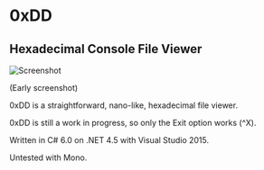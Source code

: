 # 0xDD
## Hexadecimal Console File Viewer

![Screenshot](http://didi.wilomgfx.net/p/0xdd1.png)

(Early screenshot)

0xDD is a straightforward, nano-like, hexadecimal file viewer.

0xDD is still a work in progress, so only the Exit option works (^X).

Written in C# 6.0 on .NET 4.5 with Visual Studio 2015.

Untested with Mono.
